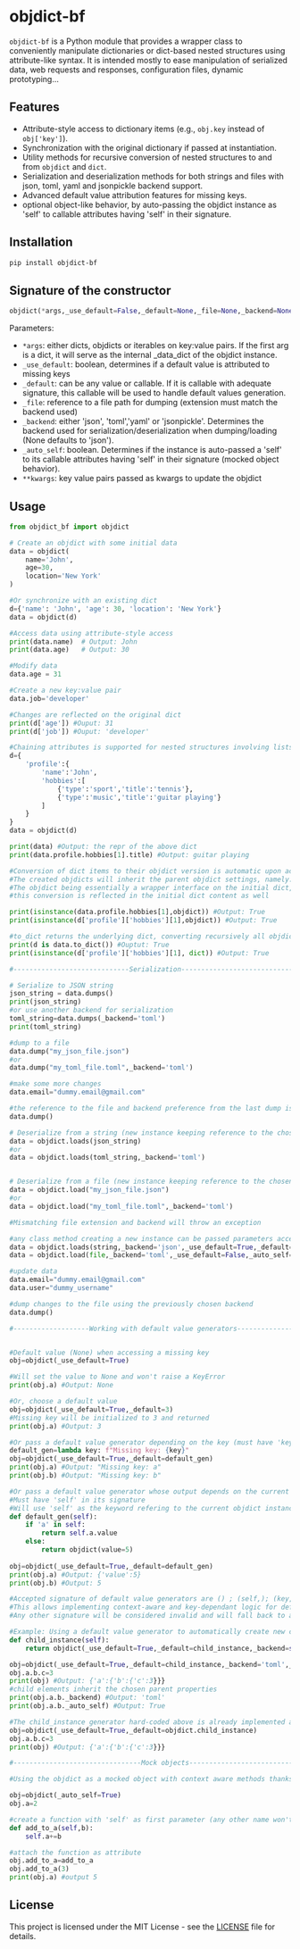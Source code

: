 # objdict-bf

`objdict-bf` is a Python module that provides a wrapper class to conveniently manipulate dictionaries or dict-based nested structures using attribute-like syntax. It is intended mostly to ease manipulation of serialized data, web requests and responses, configuration files, dynamic prototyping...

## Features

- Attribute-style access to dictionary items (e.g., `obj.key` instead of `obj['key']`).
- Synchronization with the original dictionary if passed at instantiation.
- Utility methods for recursive conversion of nested structures to and from `objdict` and `dict`.
- Serialization and deserialization methods for both strings and files with json, toml, yaml and jsonpickle backend support.
- Advanced default value attribution features for missing keys. 
- optional object-like behavior, by auto-passing the objdict instance as 'self' to callable attributes having 'self' in their signature.

## Installation

```bash
pip install objdict-bf
```

## Signature of the constructor

```python
objdict(*args,_use_default=False,_default=None,_file=None,_backend=None,_auto_self=False,**kwargs)
```

Parameters:
- `*args`: either dicts, objdicts or iterables on key:value pairs. If the first arg is a dict, it will serve as the internal _data_dict of the objdict instance.
- `_use_default`: boolean, determines if a default value is attributed to missing keys
- `_default`: can be any value or callable. If it is callable with adequate signature, this callable will be used to handle default values generation.
- `_file`: reference to a file path for dumping (extension must match the backend used)
- `_backend`: either 'json', 'toml','yaml' or 'jsonpickle'. Determines the backend used for serialization/deserialization when dumping/loading (None defaults to 'json').
- `_auto_self`: boolean. Determines if the instance is auto-passed a 'self' to its callable attributes having 'self' in their signature (mocked object behavior).
- `**kwargs`: key value pairs passed as kwargs to update the objdict


## Usage

```python
from objdict_bf import objdict

# Create an objdict with some initial data
data = objdict(
    name='John',
    age=30,
    location='New York'
)

#Or synchronize with an existing dict
d={'name': 'John', 'age': 30, 'location': 'New York'}
data = objdict(d)

#Access data using attribute-style access
print(data.name)  # Output: John
print(data.age)   # Output: 30

#Modify data
data.age = 31

#Create a new key:value pair
data.job='developer'

#Changes are reflected on the original dict
print(d['age']) #Ouput: 31
print(d['job']) #Ouput: 'developer'

#Chaining attributes is supported for nested structures involving lists
d={
    'profile':{
        'name':'John',
        'hobbies':[
            {'type':'sport','title':'tennis'},
            {'type':'music','title':'guitar playing'}
        ]
    }
}
data = objdict(d)

print(data) #Output: the repr of the above dict
print(data.profile.hobbies[1].title) #Output: guitar playing

#Conversion of dict items to their objdict version is automatic upon access. 
#The created objdicts will inherit the parent objdict settings, namely: _backend,_use_default, _default, _auto_self).
#The objdict being essentially a wrapper interface on the initial dict,  
#this conversion is reflected in the initial dict content as well

print(isinstance(data.profile.hobbies[1],objdict)) #Output: True
print(isinstance(d['profile']['hobbies'][1],objdict)) #Output: True

#to_dict returns the underlying dict, converting recursively all objdicts found in the nested structure back to dicts
print(d is data.to_dict()) #Ouptut: True
print(isinstance(d['profile']['hobbies'][1], dict)) #Output: True 

#-----------------------------Serialization-------------------------------

# Serialize to JSON string
json_string = data.dumps()
print(json_string)
#or use another backend for serialization 
toml_string=data.dumps(_backend='toml')
print(toml_string)

#dump to a file
data.dump("my_json_file.json")
#or
data.dump("my_toml_file.toml",_backend='toml')

#make some more changes
data.email="dummy.email@gmail.com"

#the reference to the file and backend preference from the last dump is kept in the objdict instance so you don't have to pass them again
data.dump()

# Deserialize from a string (new instance keeping reference to the chosen backend)
data = objdict.loads(json_string)
#or
data = objdict.loads(toml_string,_backend='toml')


# Deserialize from a file (new instance keeping reference to the chosen file and backend)
data = objdict.load("my_json_file.json")
#or
data = objdict.load("my_toml_file.toml",_backend='toml')

#Mismatching file extension and backend will throw an exception 

#any class method creating a new instance can be passed parameters accepted in the objdict constructor to control the properties of the created instance:
data = objdict.loads(string,_backend='json',_use_default=True,_default=None,_auto_self=False)
data = objdict.load(file,_backend='toml',_use_default=False,_auto_self=True)

#update data
data.email="dummy.email@gmail.com"
data.user="dummy_username"

#dump changes to the file using the previously chosen backend 
data.dump()

#-------------------Working with default value generators-------------------


#Default value (None) when accessing a missing key
obj=objdict(_use_default=True)

#Will set the value to None and won't raise a KeyError
print(obj.a) #Output: None

#Or, choose a default value
obj=objdict(_use_default=True,_default=3)
#Missing key will be initialized to 3 and returned
print(obj.a) #Output: 3

#Or pass a default value generator depending on the key (must have 'key' in its signature)
default_gen=lambda key: f"Missing key: {key}" 
obj=objdict(_use_default=True,_default=default_gen)
print(obj.a) #Output: "Missing key: a"
print(obj.b) #Output: "Missing key: b"

#Or pass a default value generator whose output depends on the current state/content of the objdict
#Must have 'self' in its signature
#Will use 'self' as the keyword refering to the current objdict instance
def default_gen(self):
    if 'a' in self:
        return self.a.value
    else:
        return objdict(value=5)
        
obj=objdict(_use_default=True,_default=default_gen)
print(obj.a) #Output: {'value':5}
print(obj.b) #Output: 5

#Accepted signature of default value generators are () ; (self,); (key,) ; (self,key)
#This allows implementing context-aware and key-dependant logic for default value attribution. 
#Any other signature will be considered invalid and will fall back to assign the callable itself as the default value for all keys.

#Example: Using a default value generator to automatically create new child objdict instances inheriting the parent's settings when accessing missing keys
def child_instance(self):
    return objdict(_use_default=True,_default=child_instance,_backend=self._backend,_auto_self=self._auto_self)

obj=objdict(_use_default=True,_default=child_instance,_backend='toml',_auto_self=True)
obj.a.b.c=3
print(obj) #Output: {'a':{'b':{'c':3}}}
#child elements inherit the chosen parent properties
print(obj.a.b._backend) #Output: 'toml'
print(obj.a.b._auto_self) #Output: True

#The child_instance generator hard-coded above is already implemented as the objdict.child_instance static method which you may pass as _default parameter
obj=objdict(_use_default=True,_default=objdict.child_instance)
obj.a.b.c=3
print(obj) #Output: {'a':{'b':{'c':3}}}

#--------------------------------Mock objects-------------------------------

#Using the objdict as a mocked object with context aware methods thanks to the _auto_self parameter which automatically passes the objdict instance as 'self' to callable attributes having 'self' as first parameter in their signature.

obj=objdict(_auto_self=True)
obj.a=2

#create a function with 'self' as first parameter (any other name won't receive the instance)
def add_to_a(self,b):
    self.a+=b

#attach the function as attribute
obj.add_to_a=add_to_a
obj.add_to_a(3)
print(obj.a) #output 5

```

## License

This project is licensed under the MIT License - see the [LICENSE](LICENSE) file for details.